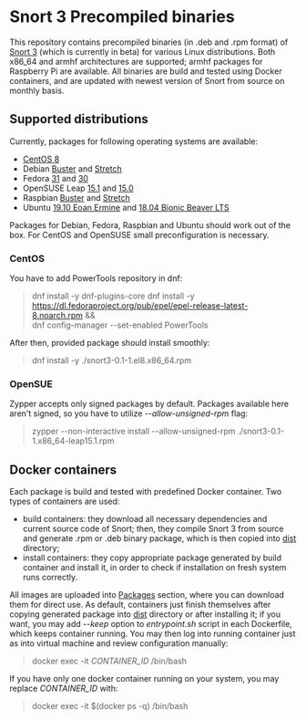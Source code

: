 # Snort 3 Precompiled binaries

This repository contains precompiled binaries (in .deb and .rpm format) of [Snort 3](https://github.com/snort3/snort3) (which is currently in beta) for various Linux distributions. Both x86_64 and armhf architectures are supported; armhf packages for Raspberry Pi are available. All binaries are build and tested using Docker containers, and are updated with newest version of Snort from source on monthly basis. 

## Supported distributions
Currently, packages for following operating systems are available:
- [CentOS 8](https://github.com/ArturB/snort3-precompiled/releases/download/latest/snort3-0.1-1.el8.x86_64.rpm)
- Debian [Buster](https://github.com/ArturB/snort3-precompiled/releases/download/latest/snort3-0.1-1-debian-buster.deb) and [Stretch](https://github.com/ArturB/snort3-precompiled/releases/download/latest/snort3-0.1-1-debian-stretch.deb)
- Fedora [31](https://github.com/ArturB/snort3-precompiled/releases/download/latest/snort3-0.1-1.fc31.x86_64.rpm) and [30](https://github.com/ArturB/snort3-precompiled/releases/download/latest/snort3-0.1-1.fc30.x86_64.rpm)
- OpenSUSE Leap [15.1](https://github.com/ArturB/snort3-precompiled/releases/download/latest/snort3-0.1-1.x86_64-leap-15.1.rpm) and [15.0](https://github.com/ArturB/snort3-precompiled/releases/download/latest/snort3-0.1-1.x86_64-leap-15.0.rpm)
- Raspbian [Buster](https://github.com/ArturB/snort3-precompiled/releases/download/latest/snort3-0.1-1-raspbian-buster.deb) and [Stretch](https://github.com/ArturB/snort3-precompiled/releases/download/latest/snort3-0.1-1-raspbian-stretch.deb)
- Ubuntu [19.10 Eoan Ermine](https://github.com/ArturB/snort3-precompiled/releases/download/latest/snort3-0.1-1-ubuntu-19.10.deb) and [18.04 Bionic Beaver LTS](https://github.com/ArturB/snort3-precompiled/releases/download/latest/snort3-0.1-1-ubuntu-18.04.deb)

Packages for Debian, Fedora, Raspbian and Ubuntu should work out of the box. For CentOS and OpenSUSE small preconfiguration is necessary. 

### CentOS
You have to add PowerTools repository in dnf:
> dnf install -y dnf-plugins-core
> dnf install -y https://dl.fedoraproject.org/pub/epel/epel-release-latest-8.noarch.rpm && \
> dnf config-manager --set-enabled PowerTools

After then, provided package should install smoothly:
> dnf install -y ./snort3-0.1-1.el8.x86_64.rpm

### OpenSUE
Zypper accepts only signed packages by default. Packages available here aren't signed, so you have to utilize *--allow-unsigned-rpm* flag:
> zypper --non-interactive install --allow-unsigned-rpm ./snort3-0.1-1.x86_64-leap15.1.rpm

## Docker containers
Each package is build and tested with predefined Docker container. Two types of containers are used:
- build containers: they download all necessary dependencies and current source code of Snort; then, they compile Snort 3 from source and generate .rpm or .deb binary package, which is then copied into [dist](https://github.com/ArturB/snort3-precompiled/tree/master/dist) directory;
- install containers: they copy appropriate package generated by build container and install it, in order to check if installation on fresh system runs correctly. 

All images are uploaded into [Packages](https://github.com/ArturB/snort3-precompiled/packages) section, where you can download them for direct use. As default, containers just finish themselves after copying generated package into [dist](https://github.com/ArturB/snort3-precompiled/tree/master/dist) directory or after installing it; if you want, you may add *--keep* option to *entrypoint.sh* script in each Dockerfile, which keeps container running. You may then log into running container just as into virtual machine and review configuration manually:
> docker exec -it *CONTAINER_ID* /bin/bash

If you have only one docker container running on your system, you may replace *CONTAINER_ID* with:
> docker exec -it $(docker ps -q) /bin/bash
